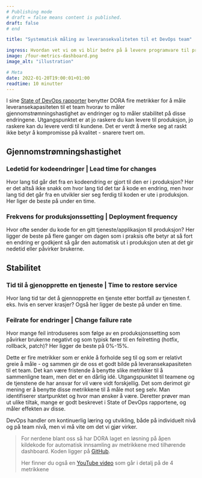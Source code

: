 ```yaml
---
# Publishing mode
# draft = false means content is published. 
draft: false
# end

title: "Systematisk måling av leveransekvaliteten til et DevOps team"

ingress: Hvordan vet vi om vi blir bedre på å levere programvare til produksjon? Burde vi starte å måle oss selv? Ikke for å sammenligne team mot team, men for å sammenligne mot vårt eget team for å lære og se om det vi gjør virker.
image: /four-metrics-dashboard.png
image_alt: "illustration"

# Meta
date: 2022-01-20T19:00:01+01:00
readtime: 10 minutter
---
```

I sine [State of DevOps rapporter](https://www.devops-research.com/research.html#reports) benytter DORA fire metrikker for å måle leveransekapasiteten til et team hvorav to måler gjennomstrømningshastighet av endringer og to måler stabilitet på disse endringene. Utgangspunktet er at jo raskere du kan levere til produksjon, jo raskere kan du levere verdi til kundene. Det er verdt å merke seg at raskt ikke betyr å kompromisse på kvalitet - snarere tvert om. 

## Gjennomstrømningshastighet
### Ledetid for kodeendringer | Lead time for changes
Hvor lang tid går det fra en kodeendring er gjort til den er i produksjon? Her er det altså ikke snakk om hvor lang tid det tar å kode en endring, men hvor lang tid det går fra en utvikler sier seg ferdig til koden er ute i produksjon. Her liger de beste på under en time.

### Frekvens for produksjonssetting | Deployment frequency
Hvor ofte sender du kode for en gitt tjeneste/applikasjon til produksjon? Her ligger de beste på flere ganger om dagen som i praksis ofte betyr at så fort en endring er godkjent så går den automatisk ut i produksjon uten at det gir nedetid eller påvirker brukerne. 

## Stabilitet
### Tid til å gjenopprette en tjeneste | Time to restore service
Hvor lang tid tar det å gjennopprette en tjenste etter bortfall av tjenesten f. eks. hvis en server krasjer? Også her ligger de beste på under en time.

### Feilrate for endringer | Change failure rate
Hvor mange feil introduseres som følge av en produksjonssetting som påvirker brukerne negativt og som typisk fører til en feilretting (hotfix, rollback, patch)? Her ligger de beste på 0%-15%.

Dette er fire metrikker som er enkle å forholde seg til og som er relativt greie å måle - og sammen gir de oss et godt bilde på leveransekapasiteten til et team. Det kan være fristende å benytte slike metrikker til å sammenligne team, men det er en dårlig idé. Utgangspunktet til teamene og de tjenstene de har ansvar for vil være vidt forskjellig. Det som derimot gir mening er å benytte disse metrikkene til å måle mot seg selv. Man identifiserer startpunktet og hvor man ønsker å være. Deretter prøver man ut ulike tiltak, mange er godt beskrevet i State of DevOps rapportene, og måler effekten av disse.

DevOps handler om kontinuerlig læring og utvikling, både på individuelt nivå og på team nivå, men vi må vite om det vi gjør virker.

> For nerdene blant oss så har DORA laget en løsning på åpen kildekode for automatisk innsamling av metrikkene med tilhørende dashboard. Koden ligger på [GitHub](https://github.com/GoogleCloudPlatform/fourkeys).
> 
> Her finner du også en [YouTube video](https://www.youtube.com/watch?v=2rzvIL29Nz0) som går i detalj på de 4 metrikkene